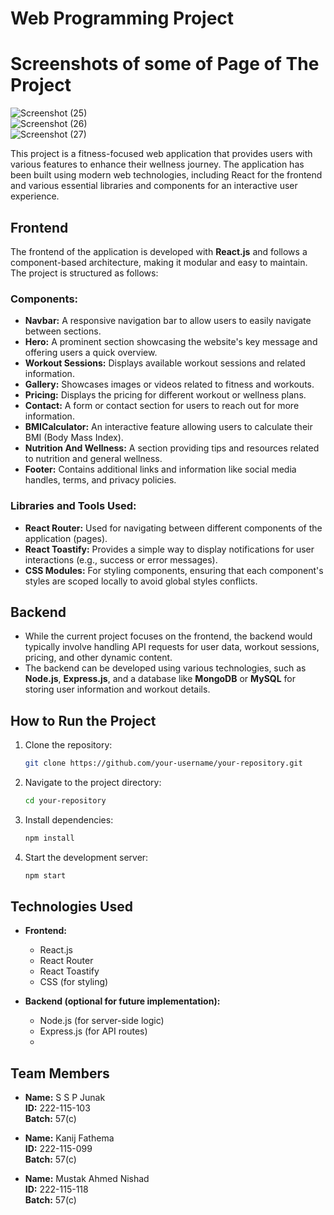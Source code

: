 # Web Programming Project

# Screenshots of some of Page of The Project <br>
![Screenshot (25)](https://github.com/user-attachments/assets/2151738f-d42a-4184-94c6-c33f7616f472) <br>
![Screenshot (26)](https://github.com/user-attachments/assets/b5172f49-72da-4bf0-9984-256ff83b5857) <br>
![Screenshot (27)](https://github.com/user-attachments/assets/4bcd95c9-8b48-4db6-9c7f-754583ab7ca6) <br>


This project is a fitness-focused web application that provides users with various features to enhance their wellness journey. The application has been built using modern web technologies, including React for the frontend and various essential libraries and components for an interactive user experience.

## Frontend

The frontend of the application is developed with **React.js** and follows a component-based architecture, making it modular and easy to maintain. The project is structured as follows:

### Components:
- **Navbar:** A responsive navigation bar to allow users to easily navigate between sections.
- **Hero:** A prominent section showcasing the website's key message and offering users a quick overview.
- **Workout Sessions:** Displays available workout sessions and related information.
- **Gallery:** Showcases images or videos related to fitness and workouts.
- **Pricing:** Displays the pricing for different workout or wellness plans.
- **Contact:** A form or contact section for users to reach out for more information.
- **BMICalculator:** An interactive feature allowing users to calculate their BMI (Body Mass Index).
- **Nutrition And Wellness:** A section providing tips and resources related to nutrition and general wellness.
- **Footer:** Contains additional links and information like social media handles, terms, and privacy policies.

### Libraries and Tools Used:
- **React Router:** Used for navigating between different components of the application (pages).
- **React Toastify:** Provides a simple way to display notifications for user interactions (e.g., success or error messages).
- **CSS Modules:** For styling components, ensuring that each component's styles are scoped locally to avoid global styles conflicts.

## Backend

- While the current project focuses on the frontend, the backend would typically involve handling API requests for user data, workout sessions, pricing, and other dynamic content.
- The backend can be developed using various technologies, such as **Node.js**, **Express.js**, and a database like **MongoDB** or **MySQL** for storing user information and workout details.

## How to Run the Project

1. Clone the repository:
    ```bash
    git clone https://github.com/your-username/your-repository.git
    ```

2. Navigate to the project directory:
    ```bash
    cd your-repository
    ```

3. Install dependencies:
    ```bash
    npm install
    ```

4. Start the development server:
    ```bash
    npm start
    ```


## Technologies Used
- **Frontend:**
  - React.js
  - React Router
  - React Toastify
  - CSS (for styling)

- **Backend (optional for future implementation):**
  - Node.js (for server-side logic)
  - Express.js (for API routes)
  - <br>
## Team Members

- **Name:** S S P Junak  
  **ID:** 222-115-103  
  **Batch:** 57(c)

- **Name:** Kanij Fathema  
  **ID:** 222-115-099  
  **Batch:** 57(c)

- **Name:** Mustak Ahmed Nishad  
  **ID:** 222-115-118  
  **Batch:** 57(c)

